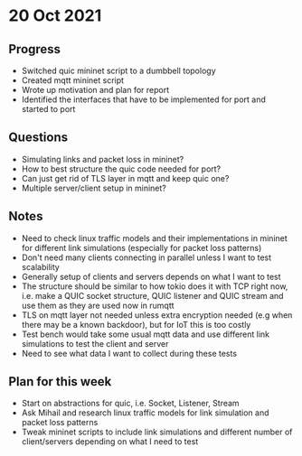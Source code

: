# 20 Oct 2021

## Progress

* Switched quic mininet script to a dumbbell topology
* Created mqtt mininet script
* Wrote up motivation and plan for report
* Identified the interfaces that have to be implemented for port and started to port

## Questions

* Simulating links and packet loss in mininet?
* How to best structure the quic code needed for port?
* Can just get rid of TLS layer in mqtt and keep quic one?
* Multiple server/client setup in mininet?

## Notes

* Need to check linux traffic models and their implementations in mininet for different link simulations (especially for packet loss patterns)
* Don't need many clients connecting in parallel unless I want to test scalability
* Generally setup of clients and servers depends on what I want to test
* The structure should be similar to how tokio does it with TCP right now, i.e. make a QUIC socket structure, QUIC listener and QUIC stream and use them as they are used now in rumqtt
* TLS on mqtt layer not needed unless extra encryption needed (e.g when there may be a known backdoor), but for IoT this is too costly
* Test bench would take some usual mqtt data and use different link simulations to test the client and server
* Need to see what data I want to collect during these tests

## Plan for this week

* Start on abstractions for quic, i.e. Socket, Listener, Stream
* Ask Mihail and research linux traffic models for link simulation and packet loss patterns
* Tweak mininet scripts to include link simulations and different number of client/servers depending on what I need to test
